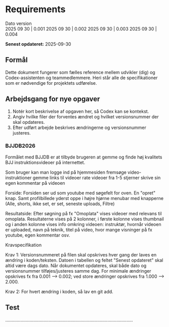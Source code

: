 # Requirements
Dato            version   
2025 09 30 |    0.001
2025 09 30 |    0.002
2025 09 30 |    0.003
2025 09 30 |    0.004

**Senest opdateret:** 2025-09-30

## Formål
Dette dokument fungerer som fælles reference mellem udvikler (dig) og Codex-assistenten og teammedlemmere. Heri står alle de specifikationer som er nødvendige for projektets udførelse.

## Arbejdsgang for nye opgaver
1. Notér kort beskrivelse af opgaven her, så Codex kan se kontekst.
2. Angiv hvilke filer der forventes ændret og hvilket versionsnummer der skal opdateres.
3. Efter udført arbejde beskrives ændringerne og versionsnummer justeres.


### BJJDB2026

Formålet med BJJDB er at tilbyde brugeren at gemme og finde høj kvalitets BJJ instruktionsvideoer på internettet. 

Som bruger kan man
    logge ind på hjemmesiden
    fremsøge video-instruktioner
    gemme links til videoer
    rate videoer fra 1-5 stjerner
    skrive sin egen kommentar på videoen

Forside:
Forsiden ser ud som youtube med søgefelt for oven. En "opret" knap. Samt profilbillede yderst oppe i højre hjørne
menubar med knapperne (Alle, shorts, ikke set, er set, seneste uploads, Filtre)

Resultatside:
Efter søgning på fx "Omoplata" vises videoer med relevans til omoplata.
Resultaterne vises på 2 kolonner, i første kolonne vises thumbnail og i anden kolonne vises info omkring videoen: instruktør, hvornår videoen er uploaded, navn på teknik, titel på video, hvor mange visninger på fx youtube, egen kommentar osv.

Kravspecifikation

Krav 1: Versionsnummeret på filen skal opskrives hver gang der laves en ændring i koden/teksten. Datoen i tabellen og feltet "Senest opdateret" skal altid være dags dato. Når dokumentet opdateres, skal både dato og versionsnummer tilføjes/justeres samme dag. For minimale ændringer opskrives fx fra 0.001 --> 0.002; ved store ændringer opskrives fra 1.000 --> 2.000.

Krav 2: For hvert ændring i koden, så lav en git add. 

## Test
....................................................................................................
